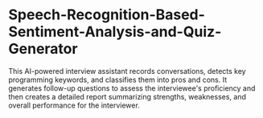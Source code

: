 # Speech-Recognition-Based-Sentiment-Analysis-and-Quiz-Generator
This AI-powered interview assistant records conversations, detects key programming keywords, and classifies them into pros and cons. It generates follow-up questions to assess the interviewee's proficiency and then creates a detailed report summarizing strengths, weaknesses, and overall performance for the interviewer.
